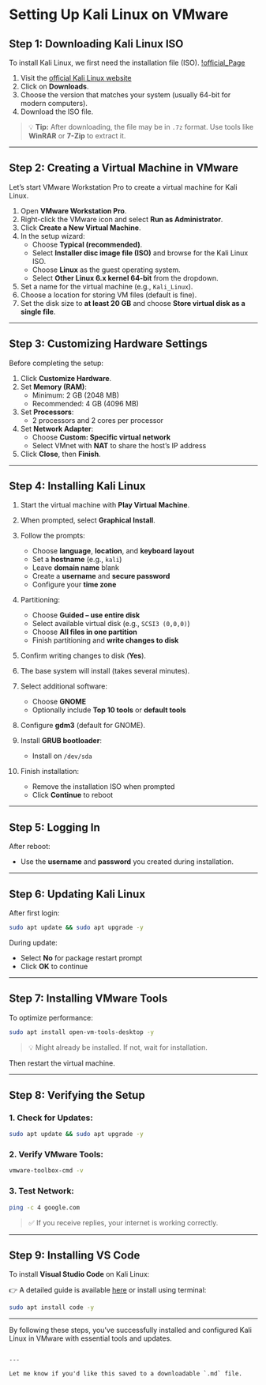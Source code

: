 # Setting Up Kali Linux on VMware

## Step 1: Downloading Kali Linux ISO

To install Kali Linux, we first need the installation file (ISO).
[!official_Page](/assets/01_official_kali_websit.png)
1. Visit the [official Kali Linux website](https://www.kali.org/get-kali/)
2. Click on **Downloads**.
3. Choose the version that matches your system (usually 64-bit for modern computers).
4. Download the ISO file.

> 💡 **Tip:** After downloading, the file may be in `.7z` format. Use tools like **WinRAR** or **7-Zip** to extract it.

---

## Step 2: Creating a Virtual Machine in VMware

Let’s start VMware Workstation Pro to create a virtual machine for Kali Linux.

1. Open **VMware Workstation Pro**.
2. Right-click the VMware icon and select **Run as Administrator**.
3. Click **Create a New Virtual Machine**.
4. In the setup wizard:
   - Choose **Typical (recommended)**.
   - Select **Installer disc image file (ISO)** and browse for the Kali Linux ISO.
   - Choose **Linux** as the guest operating system.
   - Select **Other Linux 6.x kernel 64-bit** from the dropdown.
5. Set a name for the virtual machine (e.g., `Kali_Linux`).
6. Choose a location for storing VM files (default is fine).
7. Set the disk size to **at least 20 GB** and choose **Store virtual disk as a single file**.

---

## Step 3: Customizing Hardware Settings

Before completing the setup:

1. Click **Customize Hardware**.
2. Set **Memory (RAM)**:
   - Minimum: 2 GB (2048 MB)
   - Recommended: 4 GB (4096 MB)
3. Set **Processors**:
   - 2 processors and 2 cores per processor
4. Set **Network Adapter**:
   - Choose **Custom: Specific virtual network**
   - Select VMnet with **NAT** to share the host’s IP address
5. Click **Close**, then **Finish**.

---

## Step 4: Installing Kali Linux

1. Start the virtual machine with **Play Virtual Machine**.
2. When prompted, select **Graphical Install**.
3. Follow the prompts:
   - Choose **language**, **location**, and **keyboard layout**
   - Set a **hostname** (e.g., `kali`)
   - Leave **domain name** blank
   - Create a **username** and **secure password**
   - Configure your **time zone**

4. Partitioning:
   - Choose **Guided – use entire disk**
   - Select available virtual disk (e.g., `SCSI3 (0,0,0)`)
   - Choose **All files in one partition**
   - Finish partitioning and **write changes to disk**

5. Confirm writing changes to disk (**Yes**).
6. The base system will install (takes several minutes).
7. Select additional software:
   - Choose **GNOME**
   - Optionally include **Top 10 tools** or **default tools**
8. Configure **gdm3** (default for GNOME).
9. Install **GRUB bootloader**:
   - Install on `/dev/sda`
10. Finish installation:
    - Remove the installation ISO when prompted
    - Click **Continue** to reboot

---

## Step 5: Logging In

After reboot:

- Use the **username** and **password** you created during installation.

---

## Step 6: Updating Kali Linux

After first login:

```bash
sudo apt update && sudo apt upgrade -y
````

During update:

* Select **No** for package restart prompt
* Click **OK** to continue

---

## Step 7: Installing VMware Tools

To optimize performance:

```bash
sudo apt install open-vm-tools-desktop -y
```

> 💡 Might already be installed. If not, wait for installation.

Then restart the virtual machine.

---

## Step 8: Verifying the Setup

### 1. Check for Updates:

```bash
sudo apt update && sudo apt upgrade -y
```

### 2. Verify VMware Tools:

```bash
vmware-toolbox-cmd -v
```

### 3. Test Network:

```bash
ping -c 4 google.com
```

> ✅ If you receive replies, your internet is working correctly.

---

## Step 9: Installing VS Code

To install **Visual Studio Code** on Kali Linux:

👉 A detailed guide is available [here](https://code.visualstudio.com/docs/setup/linux) or install using terminal:

```bash
sudo apt install code -y
```

---

By following these steps, you've successfully installed and configured Kali Linux in VMware with essential tools and updates.

```

---

Let me know if you'd like this saved to a downloadable `.md` file.
```
